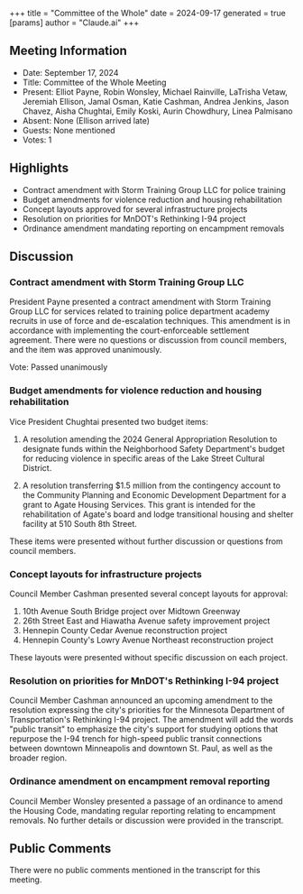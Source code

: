 +++
title = "Committee of the Whole"
date = 2024-09-17
 generated = true
[params]
  author = "Claude.ai"
+++

## Meeting Information

- Date: September 17, 2024
- Title: Committee of the Whole Meeting
- Present: Elliot Payne, Robin Wonsley, Michael Rainville, LaTrisha Vetaw, Jeremiah Ellison, Jamal Osman, Katie Cashman, Andrea Jenkins, Jason Chavez, Aisha Chughtai, Emily Koski, Aurin Chowdhury, Linea Palmisano
- Absent: None (Ellison arrived late)
- Guests: None mentioned
- Votes: 1

## Highlights

- Contract amendment with Storm Training Group LLC for police training
- Budget amendments for violence reduction and housing rehabilitation
- Concept layouts approved for several infrastructure projects
- Resolution on priorities for MnDOT's Rethinking I-94 project
- Ordinance amendment mandating reporting on encampment removals

## Discussion

### Contract amendment with Storm Training Group LLC

President Payne presented a contract amendment with Storm Training Group LLC for services related to training police department academy recruits in use of force and de-escalation techniques. This amendment is in accordance with implementing the court-enforceable settlement agreement. There were no questions or discussion from council members, and the item was approved unanimously.

Vote: Passed unanimously

### Budget amendments for violence reduction and housing rehabilitation

Vice President Chughtai presented two budget items:

1. A resolution amending the 2024 General Appropriation Resolution to designate funds within the Neighborhood Safety Department's budget for reducing violence in specific areas of the Lake Street Cultural District.

2. A resolution transferring $1.5 million from the contingency account to the Community Planning and Economic Development Department for a grant to Agate Housing Services. This grant is intended for the rehabilitation of Agate's board and lodge transitional housing and shelter facility at 510 South 8th Street.

These items were presented without further discussion or questions from council members.

### Concept layouts for infrastructure projects

Council Member Cashman presented several concept layouts for approval:

1. 10th Avenue South Bridge project over Midtown Greenway
2. 26th Street East and Hiawatha Avenue safety improvement project
3. Hennepin County Cedar Avenue reconstruction project
4. Hennepin County's Lowry Avenue Northeast reconstruction project

These layouts were presented without specific discussion on each project.

### Resolution on priorities for MnDOT's Rethinking I-94 project

Council Member Cashman announced an upcoming amendment to the resolution expressing the city's priorities for the Minnesota Department of Transportation's Rethinking I-94 project. The amendment will add the words "public transit" to emphasize the city's support for studying options that repurpose the I-94 trench for high-speed public transit connections between downtown Minneapolis and downtown St. Paul, as well as the broader region.

### Ordinance amendment on encampment removal reporting

Council Member Wonsley presented a passage of an ordinance to amend the Housing Code, mandating regular reporting relating to encampment removals. No further details or discussion were provided in the transcript.

## Public Comments

There were no public comments mentioned in the transcript for this meeting.
